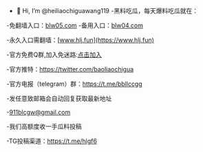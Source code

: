 - 👋 Hi, I’m @heiliaochiguawang119
-黑料吃瓜，每天爆料吃瓜就在：

-免翻墙入口：[blw05.com](https://www.blw05.com)
-备用入口：[blw04.com](https://www.blw04.com)

-永久入口需翻墙：[www.hlj.fun](https://www.hlj.fun)

-官方免费Q群,加入免迷路:[点击加入](http://c.wiwji52.cn/s/VnSe)

-官方推特：https://twitter.com/baoliaochigua

-官方电报（telegram）群：https://t.me/bbllccgg

-发任意致邮箱会自动回复获取最新地址

-[911blcgw@gmail.com](mailto:911blcgw@gmail)

-我们高额度收一手瓜料投稿

-TG投稿渠道：https://t.me/hlgf6
